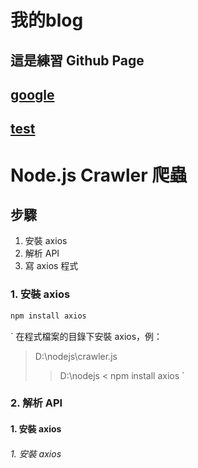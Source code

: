 # 我的blog


## 這是練習 Github Page

## [google](https://www.google.com)

## [test](https://ycchien313.github.io/test/)


# Node.js Crawler 爬蟲
## 步驟
1. 安裝 axios
2. 解析 API
3. 寫 axios 程式

### 1. 安裝 axios
```js
npm install axios
```
`
在程式檔案的目錄下安裝 axios，例： <br>
> D:\nodejs\crawler.js
>> D:\nodejs <
>> npm install axios
`


### 2. 解析 API


#### 1. 安裝 axios
###### 1. 安裝 axios
